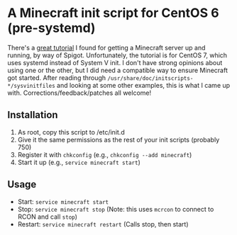 # A Minecraft init script for CentOS 6 (pre-systemd)

There's a [great tutorial](https://teilgedanken.de/Blog/post/8/) I found for getting a Minecraft server up and running, by way of Spigot. Unfortunately, the tutorial
is for CentOS 7, which uses systemd instead of System V init. I don't have strong opinions about using one or the other, but
I did need a compatible way to ensure Minecraft got started. After reading through `/usr/share/doc/initscripts-*/sysvinitfiles`
and looking at some other examples, this is what I came up with. Corrections/feedback/patches all welcome!

## Installation
1. As root, copy this script to /etc/init.d
2. Give it the same permissions as the rest of your init scripts (probably 750)
3. Register it with `chkconfig` (e.g., `chkconfig --add minecraft`)
4. Start it up (e.g., `service minecraft start`)

## Usage
* Start: `service minecraft start`
* Stop: `service minecraft stop` (Note: this uses `mcrcon` to connect to RCON and call `stop`)
* Restart: `service minecraft restart` (Calls stop, then start)

